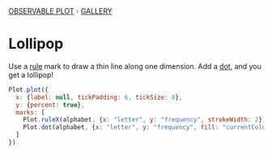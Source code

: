 <div style="color: grey; font: 13px/25.5px var(--sans-serif); text-transform: uppercase;"><h1 style="display: none;">Plot: Lollipop</h1><a href="/plot">Observable Plot</a> › <a href="/@observablehq/plot-gallery">Gallery</a></div>

# Lollipop

Use a [rule](https://observablehq.com/plot/marks/rule) mark to draw a thin line along one dimension. Add a [dot](https://observablehq.com/plot/marks/dot), and you get a lollipop!

```js echo
Plot.plot({
  x: {label: null, tickPadding: 6, tickSize: 0},
  y: {percent: true},
  marks: [
    Plot.ruleX(alphabet, {x: "letter", y: "frequency", strokeWidth: 2}),
    Plot.dot(alphabet, {x: "letter", y: "frequency", fill: "currentColor", r: 4})
  ]
})
```
